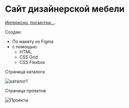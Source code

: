 # Сайт дизайнерской мебели
[Интересно, посмотри...](https://dianaveselkina.github.io/designer-furniture/).

Создан:
* По макету из Figma
* с помощью:
  * HTML
  * CSS Grid
  * CSS Flexbox
  

Страница каталога

  ![каталог1](https://github.com/dianaveselkina/designer-furniture/assets/120037350/6ba8847a-7153-4824-8bfa-191cb9240a27)

Страница проектов

![Проекты](https://github.com/dianaveselkina/designer-furniture/assets/120037350/6e91d404-fe03-4e13-bf58-7b8cdf40e5ae)


